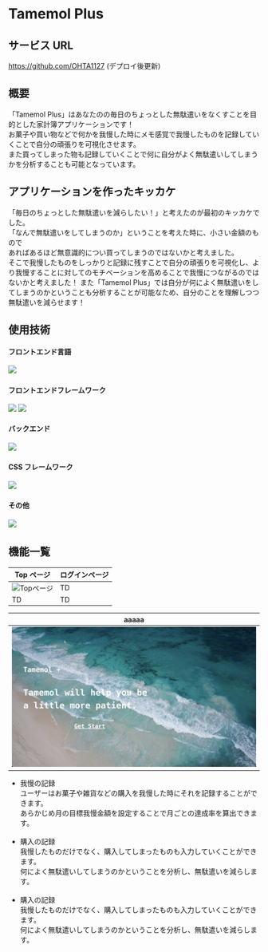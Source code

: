 # Tamemol Plus

## サービス URL

https://github.com/OHTA1127 (デプロイ後更新)

## 概要

<p>
「Tamemol Plus」はあなたのの毎日のちょっとした無駄遣いをなくすことを目的とした家計簿アプリケーションです！<br>
お菓子や買い物などで何かを我慢した時にメモ感覚で我慢したものを記録していくことで自分の頑張りを可視化させます。<br>
また買ってしまった物も記録していくことで何に自分がよく無駄遣いしてしまうかを分析することも可能となっています。
</p>

## アプリケーションを作ったキッカケ

<p>
  「毎日のちょっとした無駄遣いを減らしたい！」と考えたのが最初のキッカケでした。<br>
  「なんで無駄遣いをしてしまうのか」ということを考えた時に、小さい金額のもので<br>
   あればあるほど無意識的につい買ってしまうのではないかと考えました。<br>
   そこで我慢したものをしっかりと記録に残すことで自分の頑張りを可視化し、より我慢することに対してのモチベーションを高めることで我慢につながるのではないかと考えました！
   また「Tamemol Plus」では自分が何によく無駄遣いをしてしまうのかということも分析することが可能なため、自分のことを理解しつつ無駄遣いを減らせます！
</p>

## 使用技術

#### フロントエンド言語

<img src="https://img.shields.io/badge/-Typescript-000000.svg?
logo=typescript&style=for-the-badge">

#### フロントエンドフレームワーク

<img src="https://img.shields.io/badge/-React-000000.svg?logo=react&style=for-the-badge">
<img src="https://img.shields.io/badge/-Next.js-000000.svg?logo=next.js&style=for-the-badge">

#### バックエンド

<img src="https://img.shields.io/badge/-Supabase-000000.svg?logo=supabase&style=for-the-badge">

#### CSS フレームワーク

<img src="https://img.shields.io/badge/-Chakraui-000000.svg?logo=chakra-ui&style=for-the-badge">

#### その他

<img src="https://img.shields.io/badge/-chart.js-000000.svg?logo=chart.js&style=for-the-badge">

## 機能一覧

| Top ページ            | ログインページ |
| --------------------- | -------------- |
| ![Topページ](top.png) | TD             |
| TD                    | TD             |

<table>
  <thead>
    <tr>
      <th>aaaaa</th>
    </tr>
  </thead>
  <tbody>
    <tr>
      <td><img src='top.jpg'></td>
    </tr>
  </tbody>
</table>

<ul>
  <li>我慢の記録<br>
    ユーザーはお菓子や雑貨などの購入を我慢した時にそれを記録することができます。<br>
    あらかじめ月の目標我慢金額を設定することで月ごとの達成率を算出できます。
  </li>
  <br>
  <li>購入の記録<br>
    我慢したものだけでなく、購入してしまったものも入力していくことができます。<br>
    何によく無駄遣いしてしまうのかということを分析し、無駄遣いを減らします。
  </li>
  <br>
  <li>購入の記録<br>
    我慢したものだけでなく、購入してしまったものも入力していくことができます。<br>
    何によく無駄遣いしてしまうのかということを分析し、無駄遣いを減らします。
  </li>
</ul>
